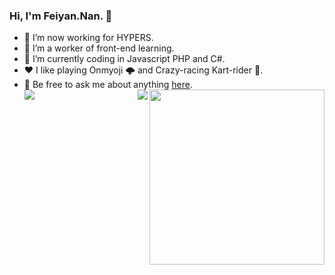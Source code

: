 ### Hi, I'm Feiyan.Nan. 👋

- 🔭 I’m now working for HYPERS.
- 🌱 I’m a worker of front-end learning.
- 🤔 I’m currently coding in Javascript PHP and C#.
- ❤️ I like playing Onmyoji 🌩 and Crazy-racing Kart-rider 🚗.
- 💬 Be free to ask me about anything [here](https://github.com/nanfeiyan123/nanfeiyan123/issues).
  <img align="right" height="280" src="https://pic2.zhimg.com/v2-28020003d4a493c78d8202ba6c35f179_b.webp">
  <img align="left" src="https://github-readme-stats.vercel.app/api?username=nanfeiyan123&show_icons=true&hide_border=true">
  <img align="right" src="https://github-readme-stats.vercel.app/api/top-langs/?username=nanfeiyan123&hide_border=true">
